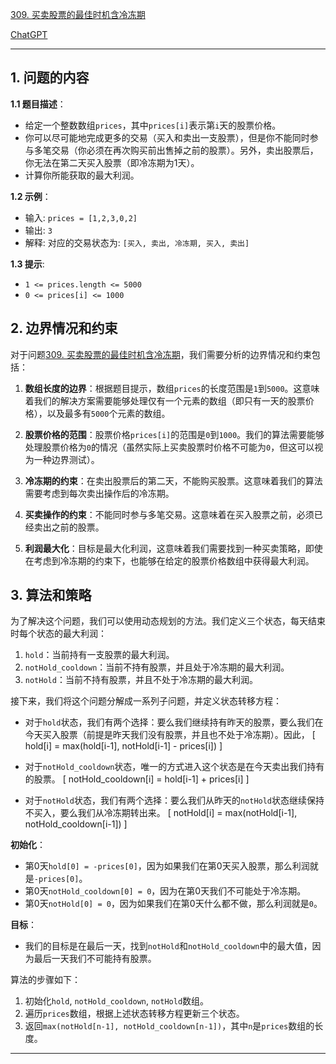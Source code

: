 [309. 买卖股票的最佳时机含冷冻期](https://leetcode.cn/problems/best-time-to-buy-and-sell-stock-with-cooldown)

[ChatGPT](https://chat.openai.com/share/3884484e-7b1b-4aff-9a54-7d255f6a8994)

---

## 1. 问题的内容
**1.1 题目描述**：
- 给定一个整数数组`prices`，其中`prices[i]`表示第`i`天的股票价格。
- 你可以尽可能地完成更多的交易（买入和卖出一支股票），但是你不能同时参与多笔交易（你必须在再次购买前出售掉之前的股票）。另外，卖出股票后，你无法在第二天买入股票（即冷冻期为1天）。
- 计算你所能获取的最大利润。

**1.2 示例**：
- 输入: `prices = [1,2,3,0,2]`
- 输出: `3`
- 解释: 对应的交易状态为: `[买入, 卖出, 冷冻期, 买入, 卖出]`

**1.3 提示**:
- `1 <= prices.length <= 5000`
- `0 <= prices[i] <= 1000`

## 2. 边界情况和约束
对于问题[309. 买卖股票的最佳时机含冷冻期](https://leetcode.cn/problems/best-time-to-buy-and-sell-stock-with-cooldown)，我们需要分析的边界情况和约束包括：

1. **数组长度的边界**：根据题目提示，数组`prices`的长度范围是`1`到`5000`。这意味着我们的解决方案需要能够处理仅有一个元素的数组（即只有一天的股票价格），以及最多有`5000`个元素的数组。
   
2. **股票价格的范围**：股票价格`prices[i]`的范围是`0`到`1000`。我们的算法需要能够处理股票价格为`0`的情况（虽然实际上买卖股票时价格不可能为`0`，但这可以视为一种边界测试）。

3. **冷冻期的约束**：在卖出股票后的第二天，不能购买股票。这意味着我们的算法需要考虑到每次卖出操作后的冷冻期。

4. **买卖操作的约束**：不能同时参与多笔交易。这意味着在买入股票之前，必须已经卖出之前的股票。

5. **利润最大化**：目标是最大化利润，这意味着我们需要找到一种买卖策略，即使在考虑到冷冻期的约束下，也能够在给定的股票价格数组中获得最大利润。


## 3. 算法和策略
为了解决这个问题，我们可以使用动态规划的方法。我们定义三个状态，每天结束时每个状态的最大利润：

1. `hold`：当前持有一支股票的最大利润。
2. `notHold_cooldown`：当前不持有股票，并且处于冷冻期的最大利润。
3. `notHold`：当前不持有股票，并且不处于冷冻期的最大利润。

接下来，我们将这个问题分解成一系列子问题，并定义状态转移方程：

- 对于`hold`状态，我们有两个选择：要么我们继续持有昨天的股票，要么我们在今天买入股票（前提是昨天我们没有股票，并且也不处于冷冻期）。因此，
  \[ hold[i] = max(hold[i-1], notHold[i-1] - prices[i]) \]
  
- 对于`notHold_cooldown`状态，唯一的方式进入这个状态是在今天卖出我们持有的股票。
  \[ notHold_cooldown[i] = hold[i-1] + prices[i] \]
  
- 对于`notHold`状态，我们有两个选择：要么我们从昨天的`notHold`状态继续保持不买入，要么我们从冷冻期转出来。
  \[ notHold[i] = max(notHold[i-1], notHold_cooldown[i-1]) \]

**初始化**：

- 第0天`hold[0] = -prices[0]`，因为如果我们在第0天买入股票，那么利润就是`-prices[0]`。
- 第0天`notHold_cooldown[0] = 0`，因为在第0天我们不可能处于冷冻期。
- 第0天`notHold[0] = 0`，因为如果我们在第0天什么都不做，那么利润就是`0`。

**目标**：

- 我们的目标是在最后一天，找到`notHold`和`notHold_cooldown`中的最大值，因为最后一天我们不可能持有股票。

算法的步骤如下：

1. 初始化`hold`, `notHold_cooldown`, `notHold`数组。
2. 遍历`prices`数组，根据上述状态转移方程更新三个状态。
3. 返回`max(notHold[n-1], notHold_cooldown[n-1])`，其中`n`是`prices`数组的长度。

---
